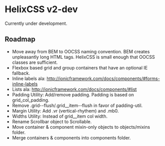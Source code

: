
# HelixCSS v2-dev

Currently under development.

## Roadmap

- Move away from BEM to OOCSS naming convention. BEM creates unpleasantly long HTML tags. HelixCSS is
  small enough that OOCSS classes are sufficient.
- Flexbox based grid and group containers that have an optional IE fallback.
- Inline labels ala: http://ionicframework.com/docs/components/#forms-inline-labels
- Lists ala: http://ionicframework.com/docs/components/#list
- Padding Utility: Add/remove padding. Padding is based on grid_col_padding.
- Remove .grid--flush/.grid__item--flush in favor of padding-util.
- Margin Utility: Add .vr (vertical-rhythem) and .mb0.
- Widths Utility: Instead of grid__item col width.
- Rename Scrollbar object to Scrollable.
- Move container & component mixin-only objects to objects/mixins folder.
- Merge containers & components into components folder.
